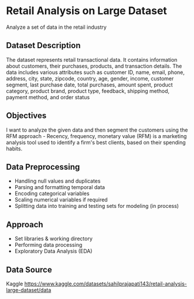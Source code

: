 # Retail Analysis on Large Dataset
Analyze a set of data in the retail industry

## Dataset Description
The dataset represents retail transactional data. It contains information about customers, their purchases, products, and transaction details. The data includes various attributes such as customer ID, name, email, phone, address, city, state, zipcode, country, age, gender, income, customer segment, last purchase date, total purchases, amount spent, product category, product brand, product type, feedback, shipping method, payment method, and order status

## Objectives
I want to analyze the given data and then segment the customers using the RFM approach - Recency, frequency, monetary value (RFM) is a marketing analysis tool used to identify a firm's best clients, based on their spending habits.

## Data Preprocessing
- Handling null values and duplicates
- Parsing and formatting temporal data
- Encoding categorical variables
- Scaling numerical variables if required
- Splitting data into training and testing sets for modeling (in process)

## Approach
- Set libraries & working directory
- Performing data processing
- Exploratory Data Analysis (EDA)

## Data Source
Kaggle
https://www.kaggle.com/datasets/sahilprajapati143/retail-analysis-large-dataset/data
